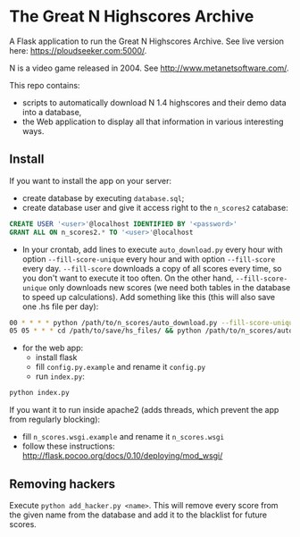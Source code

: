 # The Great N Highscores Archive

A Flask application to run the Great N Highscores Archive. See live version here: https://ploudseeker.com:5000/.

N is a video game released in 2004. See http://www.metanetsoftware.com/.

This repo contains:
- scripts to automatically download N 1.4 highscores and their demo data into a database,
- the Web application to display all that information in various interesting ways.

## Install

If you want to install the app on your server:
- create database by executing `database.sql`;
- create database user and give it access right to the `n_scores2` catabase:
```sql
CREATE USER '<user>'@localhost IDENTIFIED BY '<password>'
GRANT ALL ON n_scores2.* TO '<user>'@localhost
```
- In your crontab, add lines to execute `auto_download.py` every hour with option `--fill-score-unique` every hour and with option `--fill-score` every day. `--fill-score` downloads a copy of all scores every time, so you don't want to execute it too often. On the other hand, `--fill-score-unique` only downloads new scores (we need both tables in the database to speed up calculations). Add something like this (this will also save one .hs file per day):
```bash
00 * * * * python /path/to/n_scores/auto_download.py --fill-score-unique >/dev/null
05 05 * * * cd /path/to/save/hs_files/ && python /path/to/n_scores/auto_download.py --fill-score --save-hs-file
```
- for the web app:
  - install flask
  - fill `config.py.example` and rename it `config.py`
  - run `index.py`:
```bash
python index.py
```

If you want it to run inside apache2 (adds threads, which prevent the app from regularly blocking):
- fill `n_scores.wsgi.example` and rename it `n_scores.wsgi`
- follow these instructions: http://flask.pocoo.org/docs/0.10/deploying/mod_wsgi/

## Removing hackers

Execute `python add_hacker.py <name>`. This will remove every score from the given name from the database and add it to the blacklist for future scores.
